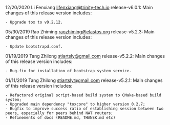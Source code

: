 12/20/2020 Li Fenxiang <lifenxiang@trinity-tech.io>
release-v6.0.1: Main changes of this release version includes:

	- Upgrade tox to v0.2.12.

05/30/2019 Rao Zhiming <raozhiming@elastos.org>
release-v5.2.3: Main changes of this release version includes:

	- Update bootstrapd.conf.

01/19/2019 Tang Zhilong <stiartsly@gmail.com>
release-v5.2.2: Main changes of this release version includes:

	- Bug-fix for installation of bootstrap system service.

01/11/2019 Tang Zhilong  <stiartsly@gmail.com>
release-v5.2.1: Main changes of this release version includes:

	- Refactored original script-based build system to CMake-based build system;
	- Upgraded main dependency "toxcore" to higher version 0.2.7;
	- Bugfix to improve success ratio of establishing session between two peers, especially for peers behind NAT routers;
	- Refinements of docs (README.md, THANSK.md etc)